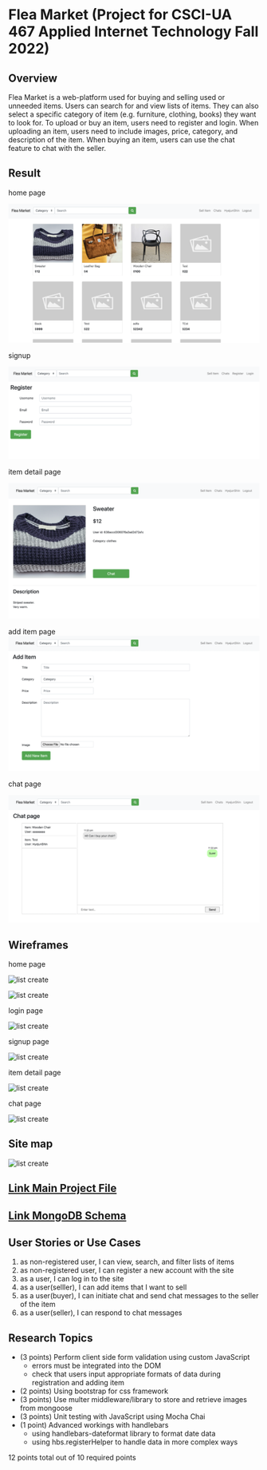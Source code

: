 # Flea Market (Project for CSCI-UA 467 Applied Internet Technology Fall 2022)

## Overview

Flea Market is a web-platform used for buying and selling used or unneeded items. Users can search for and view lists of items. They can also select a specific category of item (e.g. furniture, clothing, books) they want to look for. To upload or buy an item, users need to register and login. When uploading an item, users need to include images, price, category, and description of the item. When buying an item, users can use the chat feature to chat with the seller.

## Result

home page

![list create](https://github.com/HyejunShin/FleaMarket-Web-Project/blob/main/documentation/home.png)

signup

![list create](https://github.com/HyejunShin/FleaMarket-Web-Project/blob/main/documentation/signup.png)

item detail page

![list create](https://github.com/HyejunShin/FleaMarket-Web-Project/blob/main/documentation/item-detail.png)

add item page
![list create](https://github.com/HyejunShin/FleaMarket-Web-Project/blob/main/documentation/add-item.png)

chat page

![list create](https://github.com/HyejunShin/FleaMarket-Web-Project/blob/main/documentation/chat.png)


## Wireframes

home page

![list create](https://github.com/nyu-csci-ua-0467-001-002-fall-2022/final-project-HyejunShin/blob/master/documentation/Untitled%20presentation.png)

![list create](https://github.com/nyu-csci-ua-0467-001-002-fall-2022/final-project-HyejunShin/blob/master/documentation/Untitled%20presentation%20(1).png)

login page

![list create](https://github.com/nyu-csci-ua-0467-001-002-fall-2022/final-project-HyejunShin/blob/master/documentation/Untitled%20presentation%20(2).png)

signup page

![list create](https://github.com/nyu-csci-ua-0467-001-002-fall-2022/final-project-HyejunShin/blob/master/documentation/Untitled%20presentation%20(3).png)

item detail page

![list create](https://github.com/nyu-csci-ua-0467-001-002-fall-2022/final-project-HyejunShin/blob/master/documentation/Untitled%20presentation%20(8).png)

chat page

![list create](https://github.com/nyu-csci-ua-0467-001-002-fall-2022/final-project-HyejunShin/blob/master/documentation/Untitled%20presentation%20(7).png)

## Site map

![list create](https://github.com/nyu-csci-ua-0467-001-002-fall-2022/final-project-HyejunShin/blob/master/documentation/Untitled%20presentation%20(9).png)

## [Link Main Project File](app.mjs) 
## [Link MongoDB Schema](db.mjs) 

## User Stories or Use Cases

1. as non-registered user, I can view, search, and filter lists of items
2. as non-registered user, I can register a new account with the site
3. as a user, I can log in to the site
4. as a user(selller), I can add items that I want to sell
5. as a user(buyer), I can initiate chat and send chat messages to the seller of the item 
6. as a user(seller), I can respond to chat messages

## Research Topics

* (3 points) Perform client side form validation using custom JavaScript
    * errors must be integrated into the DOM
    * check that users input appropriate formats of data during registration and adding item
* (2 points) Using bootstrap for css framework
* (3 points) Use multer middleware/library to store and retrieve images from mongoose
* (3 points) Unit testing with JavaScript using Mocha Chai
* (1 point) Advanced workings with handlebars
  * using handlebars-dateformat library to format date data
  * using hbs.registerHelper to handle data in more complex ways


12 points total out of 10 required points

